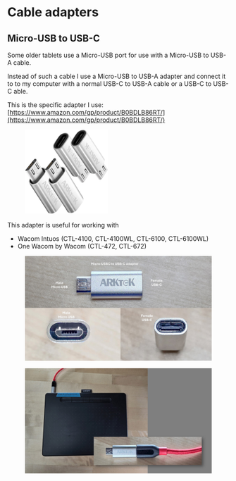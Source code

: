# Cable adapters

## Micro-USB to USB-C

Some older tablets use a Micro-USB port for use with a Micro-USB to USB-A cable.

Instead of such a cable I use a Micro-USB to USB-A adapter and connect it to to my computer with a normal USB-C to USB-A cable or a USB-C to USB-C able.

This is the specific adapter I use: [https://www.amazon.com/gp/product/B0BDLB86RT/](https://www.amazon.com/gp/product/B0BDLB86RT/)

<div align="left">

<figure><img src="../.gitbook/assets/Artek Micro-USB to USB-C adapter.jpg" alt="" width="188"><figcaption></figcaption></figure>

</div>

This adapter is useful for working with

* Wacom Intuos (CTL-4100, CTL-4100WL, CTL-6100, CTL-6100WL)
* One Wacom by Wacom (CTL-472, CTL-672)

<figure><img src="../.gitbook/assets/Slide_20240914_063545.jpg" alt=""><figcaption></figcaption></figure>



<figure><img src="../.gitbook/assets/Slide_20240914_063706.jpg" alt=""><figcaption></figcaption></figure>

